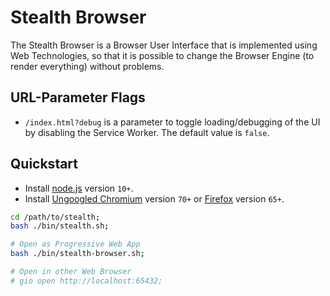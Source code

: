 
# Stealth Browser

The Stealth Browser is a Browser User Interface that is
implemented using Web Technologies, so that it is possible
to change the Browser Engine (to render everything) without
problems.


## URL-Parameter Flags

- `/index.html?debug` is a parameter to toggle loading/debugging
   of the UI by disabling the Service Worker.
   The default value is `false`.


## Quickstart

- Install [node.js](https://nodejs.org/en/download) version `10+`.
- Install [Ungoogled Chromium](https://github.com/Eloston/ungoogled-chromium/releases) version `70+`
  or [Firefox](https://www.mozilla.org/en-US/firefox) version `65+`.

```bash
cd /path/to/stealth;
bash ./bin/stealth.sh;

# Open as Progressive Web App
bash ./bin/stealth-browser.sh;

# Open in other Web Browser
# gio open http://localhost:65432;
```

